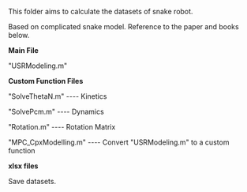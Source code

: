 This folder aims to calculate the datasets of snake robot.

Based on complicated snake model. Reference to the paper and books below.

__Main File__

"USRModeling.m"

__Custom Function Files__

"SolveThetaN.m" ---- Kinetics

"SolvePcm.m" ---- Dynamics

"Rotation.m" ---- Rotation Matrix

"MPC_CpxModelling.m" ---- Convert "USRModeling.m" to a custom function

__xlsx files__

Save datasets.
